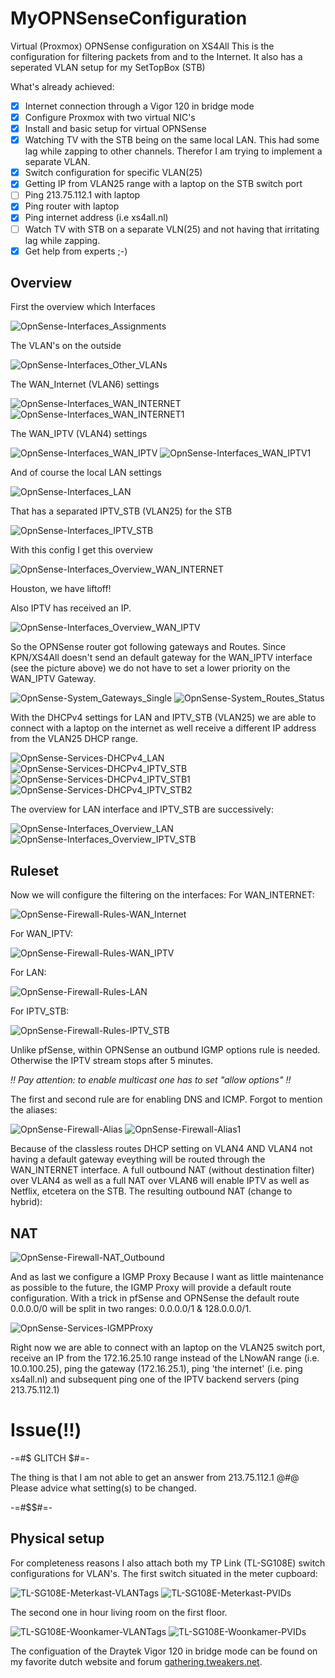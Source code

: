 # **MyOPNSenseConfiguration**
Virtual (Proxmox) OPNSense configuration on XS4All
This is the configuration for filtering packets from and to the Internet. It also has a seperated VLAN setup for my SetTopBox (STB)

What's already achieved:

- [x] Internet connection through a Vigor 120 in bridge mode
- [x] Configure Proxmox with two virtual NIC's
- [x] Install and basic setup for virtual OPNSense
- [x] Watching TV with the STB being on the same local LAN. This had some lag while zapping to other channels. Therefor I am trying to implement a separate VLAN.
- [x] Switch configuration for specific VLAN(25)
- [x] Getting IP from VLAN25 range with a laptop on the STB switch port
- [ ] Ping 213.75.112.1 with laptop
- [x] Ping router with laptop
- [x] Ping internet address (i.e xs4all.nl)
- [ ] Watch TV with STB on a separate VLN(25) and not having that irritating lag while zapping. 
- [x] Get help from experts ;-)

## **Overview**

First the overview which Interfaces

![OpnSense-Interfaces_Assignments](https://user-images.githubusercontent.com/59983726/153193421-1a3a78eb-3d5b-4b63-a15e-ec40272a2b52.jpg)

The VLAN's on the outside

![OpnSense-Interfaces_Other_VLANs](https://user-images.githubusercontent.com/59983726/153196675-9ca2bba0-e34a-4abe-ac5c-8e57db60cef8.jpg)

The WAN_Internet (VLAN6) settings

![OpnSense-Interfaces_WAN_INTERNET](https://user-images.githubusercontent.com/59983726/153194062-6fa7d591-f335-4182-99b0-e43757d4e0cd.jpg)
![OpnSense-Interfaces_WAN_INTERNET1](https://user-images.githubusercontent.com/59983726/153194060-2379b253-7844-435e-b061-41a6c3c4398a.jpg)

The WAN_IPTV (VLAN4) settings

![OpnSense-Interfaces_WAN_IPTV](https://user-images.githubusercontent.com/59983726/153194306-973bc8c2-9746-420e-94fb-aa823f0cc6db.jpg)
![OpnSense-Interfaces_WAN_IPTV1](https://user-images.githubusercontent.com/59983726/153194317-e4e622e8-9a99-4559-8d72-cfc1dfd76281.jpg)

And of course the local LAN settings

![OpnSense-Interfaces_LAN](https://user-images.githubusercontent.com/59983726/153196074-3c61d609-136e-47f0-9d5e-c5c53b42ccba.jpg)

That has a separated IPTV_STB (VLAN25) for the STB

![OpnSense-Interfaces_IPTV_STB](https://user-images.githubusercontent.com/59983726/153196255-55524d28-4150-48ba-8524-fc57ef53051d.jpg)

With this config I get this overview

![OpnSense-Interfaces_Overview_WAN_INTERNET](https://user-images.githubusercontent.com/59983726/153196748-a82faff8-f0e5-426f-b122-c469e338a26c.jpg)

Houston, we have liftoff!

Also IPTV has received an IP.

![OpnSense-Interfaces_Overview_WAN_IPTV](https://user-images.githubusercontent.com/59983726/153197099-ca5747b6-b9f8-4290-820e-34e39b73c4ca.jpg)

So the OPNSense router got following gateways and Routes.
Since KPN/XS4All doesn't send an default gateway for the WAN_IPTV interface (see the picture above) we do not have to set a lower priority on the WAN_IPTV Gateway.

![OpnSense-System_Gateways_Single](https://user-images.githubusercontent.com/59983726/153205974-865dc354-8f19-41c0-8ce0-a348da68304b.jpg)
![OpnSense-System_Routes_Status](https://user-images.githubusercontent.com/59983726/153205985-f13251a5-964a-4780-81bc-1a2dedaf3e8e.jpg)

With the DHCPv4 settings for LAN and IPTV_STB (VLAN25) we are able to connect with a laptop on the internet as well receive a different IP address from the VLAN25 DHCP range.

![OpnSense-Services-DHCPv4_LAN](https://user-images.githubusercontent.com/59983726/153205339-4a180808-988e-42e1-a30c-ef99bfb93299.jpg)
![OpnSense-Services-DHCPv4_IPTV_STB](https://user-images.githubusercontent.com/59983726/153205368-42b02c5a-8630-45f2-b2ca-b2b64bd9934b.jpg)
![OpnSense-Services-DHCPv4_IPTV_STB1](https://user-images.githubusercontent.com/59983726/153205386-36a2b049-a3cb-4d25-9119-4509a6b0e461.jpg)
![OpnSense-Services-DHCPv4_IPTV_STB2](https://user-images.githubusercontent.com/59983726/153205404-ace50984-9ebe-480c-9681-c8dda6e0c5a4.jpg)

The overview for LAN interface and IPTV_STB are successively:

![OpnSense-Interfaces_Overview_LAN](https://user-images.githubusercontent.com/59983726/153225069-80457535-6d70-4be5-8717-42355bbbda6c.jpg)
![OpnSense-Interfaces_Overview_IPTV_STB](https://user-images.githubusercontent.com/59983726/153225078-24523a56-8750-49c7-a726-588347123f5a.jpg)

## **Ruleset**

Now we will configure the filtering on the interfaces:
For WAN_INTERNET:

![OpnSense-Firewall-Rules-WAN_Internet](https://user-images.githubusercontent.com/59983726/153206730-896057e8-550b-485b-9f9f-4529bfa0ed3c.jpg)

For WAN_IPTV:

![OpnSense-Firewall-Rules-WAN_IPTV](https://user-images.githubusercontent.com/59983726/153206825-9a8f0aa9-e554-400f-a802-21bdfaea301a.jpg)

For LAN:

![OpnSense-Firewall-Rules-LAN](https://user-images.githubusercontent.com/59983726/153206874-461765dc-1cad-4922-982b-fde6a4be806c.jpg)

For IPTV_STB:

![OpnSense-Firewall-Rules-IPTV_STB](https://user-images.githubusercontent.com/59983726/153206960-74af4510-a2f5-48f2-afab-85a4115e48ea.jpg)

Unlike pfSense, within OPNSense an outbund IGMP options rule is needed. Otherwise the IPTV stream stops after 5 minutes.

_!! Pay attention: to enable multicast one has to set "allow options" !!_

The first and second rule are for enabling DNS and ICMP. 
Forgot to mention the aliases:

![OpnSense-Firewall-Alias](https://user-images.githubusercontent.com/59983726/153210456-904a3401-2eaa-4a7f-865f-0728d55f6807.jpg)
![OpnSense-Firewall-Alias1](https://user-images.githubusercontent.com/59983726/153210473-050b9086-3148-451d-8ea4-fa37d6b8b2d5.jpg)

Because of the classless routes DHCP setting on VLAN4 AND VLAN4 not having a default gateway eveything will be routed through the WAN_INTERNET interface. A full outbound NAT (without destination filter) over VLAN4 as well as a full NAT over VLAN6 will enable IPTV as well as Netflix, etcetera on the STB.
The resulting outbound NAT (change to hybrid):

## **NAT**

![OpnSense-Firewall-NAT_Outbound](https://user-images.githubusercontent.com/59983726/153213876-9b2a1e70-1dfe-426d-a36e-2826d198c461.jpg)

And as last we configure a IGMP Proxy
Because I want as little maintenance as possible to the future, the IGMP Proxy will provide a default route configuration. With a trick in pfSense and OPNSense the default route 0.0.0.0/0 will be split in two ranges: 0.0.0.0/1 & 128.0.0.0/1.

![OpnSense-Services-IGMPProxy](https://user-images.githubusercontent.com/59983726/153215546-03483072-62f9-4432-9ff2-271e3d392fe5.jpg)

Right now we are able to connect with an laptop on the VLAN25 switch port, receive an IP from the 172.16.25.10 range instead of the LNowAN range (i.e. 10.0.100.25), ping the gateway (172.16.25.1), ping 'the internet' (i.e. ping xs4all.nl) and subsequent ping one of the IPTV backend servers (ping 213.75.112.1)

# **Issue(!!)**

-=#$ GLITCH $#=-

The thing is that I am not able to get an answer from 213.75.112.1 @#$@$ Please advice what setting(s) to be changed.

-=#$$#=-

## **Physical setu**p
For completeness reasons I also attach both my TP Link (TL-SG108E) switch configurations for VLAN's. 
The first switch situated in the meter cupboard:

![TL-SG108E-Meterkast-VLANTags](https://user-images.githubusercontent.com/59983726/153216892-48164462-5480-4044-ab22-ff9572627a27.jpg)
![TL-SG108E-Meterkast-PVIDs](https://user-images.githubusercontent.com/59983726/153217024-59891cf7-d9b2-4f31-9066-2edfab66e544.jpg)

The second one in hour living room on the first floor.

![TL-SG108E-Woonkamer-VLANTags](https://user-images.githubusercontent.com/59983726/153217110-925338f3-b380-418f-b43e-e92288b06877.jpg)
![TL-SG108E-Woonkamer-PVIDs](https://user-images.githubusercontent.com/59983726/153217124-3fede997-68a8-40d4-b7af-5756ee0a6354.jpg)

The configuation of the Draytek Vigor 120 in bridge mode can be found on my favorite dutch website and forum [gathering.tweakers.net](https://gathering.tweakers.net/forum/list_messages/2076232).
